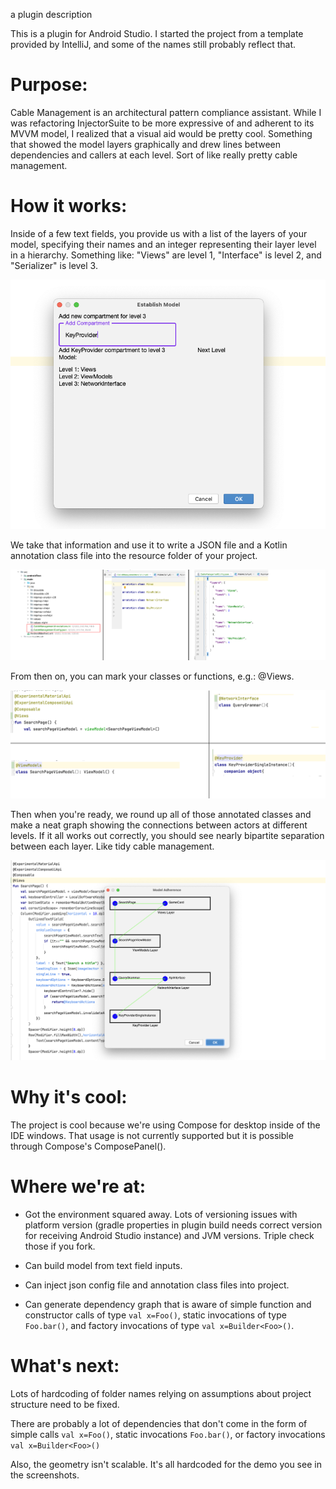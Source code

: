 
<!-- Plugin description -->
a plugin description
<!-- Plugin description end -->


This is a plugin for Android Studio. I started the project from a template provided by IntelliJ, and some
of the names still probably reflect that. 



# Purpose:

Cable Management is an architectural pattern compliance assistant. While I was refactoring InjectorSuite to be more
expressive of and adherent to its MVVM model, I realized that a visual aid would be pretty cool. Something that showed
the model layers graphically and drew lines between dependencies and callers at each level. Sort of like really pretty cable
management.

# How it works:

Inside of a few text fields, you provide us with a list of the layers of your model, specifying their names and an integer representing their
layer level in a hierarchy. Something like: "Views" are level 1, "Interface" is level 2, and "Serializer" is level 3. 

![Image](/readme_images/establish_model.png)


We take that information and use it to write a JSON file and a Kotlin annotation class file into
the resource folder of your project. 

![Image](/readme_images/injected_files.png)

From then on, you can mark your classes or functions, e.g.: @Views.

![Images](/readme_images/annotation_use.png)

Then when you're ready, we round up all of those annotated classes and make a neat graph showing the connections
between actors at different levels. If it all works out correctly, you should see nearly bipartite separation between each layer.
Like tidy cable management. 

![Images](/readme_images/generated_graph.png)

# Why it's cool:

The project is cool because we're using Compose for desktop inside of the IDE windows. That usage is not currently 
supported but it is possible through Compose's ComposePanel(). 

# Where we're at:


- Got the environment squared away. Lots of versioning issues with platform version (gradle properties in plugin build
needs correct version for receiving Android Studio instance) and JVM versions. Triple check those if you fork.

- Can build model from text field inputs.

- Can inject json config file and annotation class files into project.

- Can generate dependency graph that is aware of simple function and constructor calls of type ``val x=Foo()``, 
static invocations of type ``Foo.bar()``, and factory invocations of type ``val x=Builder<Foo>()``.

# What's next:

Lots of hardcoding of folder names relying on assumptions about project structure need to be fixed.

There are probably a lot of dependencies that don't come in the form of simple calls ``val x=Foo()``,
static invocations ``Foo.bar()``, or factory invocations ``val x=Builder<Foo>()``

Also, the geometry isn't scalable. It's all hardcoded for the demo you see in the screenshots. 


